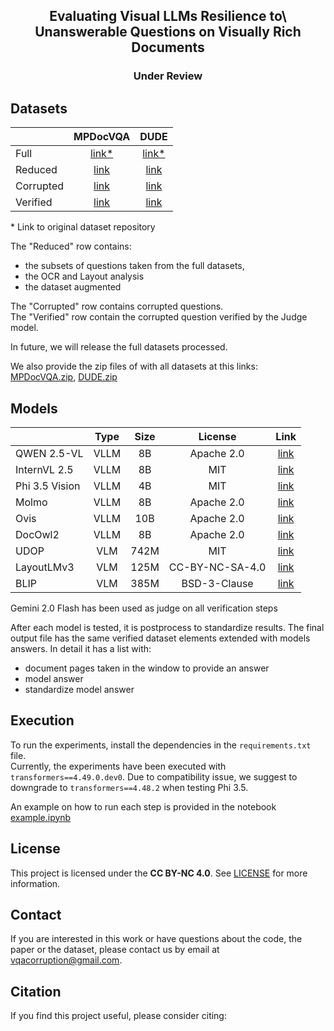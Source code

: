 <div align="center">
  
## Evaluating Visual LLMs Resilience to\\ Unanswerable Questions on Visually Rich Documents

### Under Review
</div>
<!-- A comprehensive evaluation system for testing Visual Large Language Models' (VLLMs) robustness against corrupted questions in document understanding tasks. The framework introduces systematic corruptions at NLP, document element, and layout levels, while providing tools for corruption generation, unanswerability verification, and performance assessment. Validated through experiments on 2 benchmarks with 11 VLLMs/LMs, it offers specialized metrics for measuring No Answer precision, document element impact, and answer correlations. The project specifically addresses challenges in multi-page document processing, including handling of multimodal elements and varied layouts. -->

## Datasets

|                   | MPDocVQA | DUDE |
|-------------------|:--------:|:----:|
| Full              | [link*](https://rrc.cvc.uab.es/?ch=17&com=downloads) | [link*](https://rrc.cvc.uab.es/?ch=23&com=downloads) |
| Reduced           | [link](https://drive.google.com/drive/folders/1-SZzvuMJarRDi4rTz6svkVP8MsWTCejO?usp=drive_link) | [link](https://drive.google.com/drive/folders/1URFqchC37AoGMkl0HQP22oAeqM-lV2ns?usp=drive_link) |
| Corrupted         | [link](https://drive.google.com/drive/folders/1bMjgHAiBJTwDAZu589abNCaMTWKIOXtq?usp=drive_link) | [link](https://drive.google.com/drive/folders/11Yd9l1J-f0FB-E8S5ZTPrSse3Vjie_wl?usp=drive_link) |
| Verified          | [link](https://drive.google.com/drive/folders/1fcwycWWO2D9hRjrididVcSXoy6GyPac6?usp=drive_link) | [link](https://drive.google.com/drive/folders/12ltYWllJAoEIkJlbZegnWrrYSul9K6Oy?usp=drive_link) |

\* Link to original dataset repository

The "Reduced" row contains:
- the subsets of questions taken from the full datasets,
- the OCR and Layout analysis
- the dataset augmented
  
The "Corrupted" row contains corrupted questions.<br />
The "Verified" row contain the corrupted question verified by the Judge model.

In future, we will release the full datasets processed.

We also provide the zip files of with all datasets at this links: [MPDocVQA.zip](https://drive.google.com/file/d/1Qn4zG_nCnx0sebhTBHKHpFH41-OEsex2/view?usp=drive_link), [DUDE.zip](https://drive.google.com/file/d/1JNIB-a1vvXjWDaDedX8JsdioOVAs1_03/view?usp=drive_link)


## Models
|                   | Type | Size | License      | Link |
|-------------------|:----:|:----:|:------------:|:----:|
| QWEN 2.5-VL       | VLLM | 8B   | Apache 2.0   |  [link](https://huggingface.co/Qwen/Qwen2.5-VL-7B-Instruct) |
| InternVL 2.5      | VLLM | 8B   | MIT          |  [link](https://huggingface.co/OpenGVLab/InternVL2_5-8B) |
| Phi 3.5 Vision    | VLLM | 4B   | MIT          |  [link](https://huggingface.co/microsoft/Phi-3.5-vision-instruct) |
| Molmo             | VLLM | 8B   | Apache 2.0   |  [link](https://huggingface.co/allenai/Molmo-7B-D-0924) |
| Ovis              | VLLM | 10B  | Apache 2.0   |  [link](https://huggingface.co/AIDC-AI/Ovis1.6-Gemma2-9B) |
| DocOwl2           | VLLM | 8B   | Apache 2.0   |  [link](https://huggingface.co/mPLUG/DocOwl2) |
| UDOP              | VLM  | 742M | MIT          |  [link](https://huggingface.co/microsoft/udop-large) |
| LayoutLMv3        | VLM  | 125M | CC-BY-NC-SA-4.0      |  [link](https://huggingface.co/rubentito/layoutlmv3-base-mpdocvqa) |
| BLIP              | VLM  | 385M | BSD-3-Clause |  [link](https://huggingface.co/Salesforce/blip-vqa-base) |


Gemini 2.0 Flash has been used as judge on all verification steps

After each model is tested, it is postprocess to standardize results.
The final output file has the same verified dataset elements extended with models answers.
In detail it has a list with:
-  document pages taken in the window to provide an answer
-  model answer
-  standardize model answer

## Execution

To run the experiments, install the dependencies in the `requirements.txt` file.<br />
Currently, the experiments have been executed with `transformers==4.49.0.dev0`. Due to compatibility issue, we suggest to downgrade to `transformers==4.48.2` when testing Phi 3.5.

An example on how to run each step is provided in the notebook [example.ipynb](example.ipynb)

## License
This project is licensed under the **CC BY-NC 4.0**. See [LICENSE](LICENSE) for more information.

## Contact
If you are interested in this work or have questions about the code, the paper or the dataset, please contact us by email at vqacorruption@gmail.com.

## Citation

If you find this project useful, please consider citing:
```bibtex
```
<!--
**vqacorruption/vqacorruption** is a ✨ _special_ ✨ repository because its `README.md` (this file) appears on your GitHub profile.

Here are some ideas to get you started:

- 🔭 I’m currently working on ...
- 🌱 I’m currently learning ...
- 👯 I’m looking to collaborate on ...
- 🤔 I’m looking for help with ...
- 💬 Ask me about ...
- 📫 How to reach me: ...
- 😄 Pronouns: ...
- ⚡ Fun fact: ...
-->

